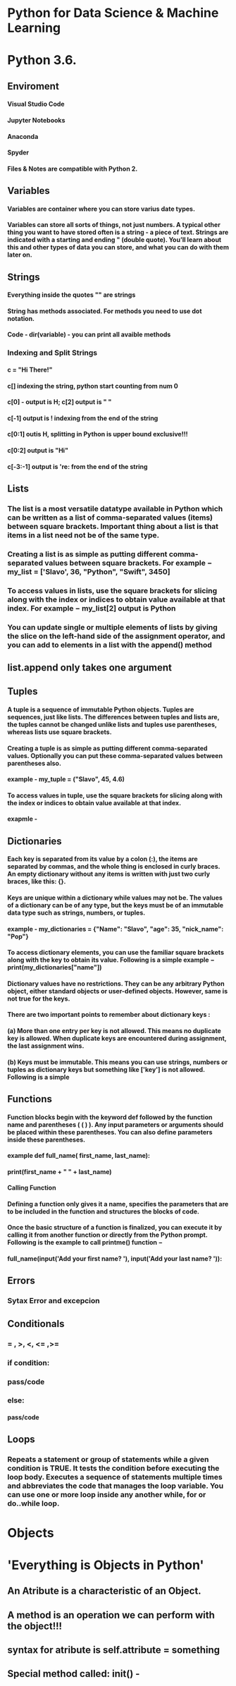 # Python for Data Science & Machine Learning 
# Python 3.6. 

## Enviroment  

#### Visual Studio Code
#### Jupyter Notebooks 
#### Anaconda 
#### Spyder
#### Files & Notes are compatible with Python 2.


## Variables 
#### Variables are container where you can store varius date types. 
#### Variables can store all sorts of things, not just numbers. A typical other thing you want to have stored often is a string - a piece of text. Strings are indicated with a starting and ending " (double quote). You’ll learn about this and other types of data you can store, and what you can do with them later on.


## Strings
#### Everything inside the quotes "" are strings
#### String has methods associated. For methods you need to use dot notation.
#### Code - dir(variable) -  you can print all avaible methods

### Indexing and Split Strings
#### c = "Hi There!"
#### c[] indexing the string, python start counting from num 0
#### c[0] - output is H; c[2] output is " " 
#### c[-1] output is ! indexing from the end of the string
#### c[0:1] outis H, splitting in Python is upper bound exclusive!!!
#### c[0:2] output is "Hi" 
#### c[-3:-1] output is 're: from the end of the string

## Lists

### The list is a most versatile datatype available in Python which can be written as a list of comma-separated values (items) between square brackets. Important thing about a list is that items in a list need not be of the same type.

### Creating a list is as simple as putting different comma-separated values between square brackets. For example − my_list = ['Slavo', 36, "Python", "Swift", 3450]

### To access values in lists, use the square brackets for slicing along with the index or indices to obtain value available at that index. For example − my_list[2] output is Python

### You can update single or multiple elements of lists by giving the slice on the left-hand side of the assignment operator, and you can add to elements in a list with the append() method 

##  list.append only takes one argument

## Tuples
#### A tuple is a sequence of immutable Python objects. Tuples are sequences, just like lists. The differences between tuples and lists are, the tuples cannot be changed unlike lists and tuples use parentheses, whereas lists use square brackets.

#### Creating a tuple is as simple as putting different comma-separated values. Optionally you can put these comma-separated values between parentheses also. 
#### example - my_tuple = ("Slavo", 45, 4.6)

#### To access values in tuple, use the square brackets for slicing along with the index or indices to obtain value available at that index. 
#### exapmle - 

## Dictionaries 
#### Each key is separated from its value by a colon (:), the items are separated by commas, and the whole thing is enclosed in curly braces. An empty dictionary without any items is written with just two curly braces, like this: {}.

#### Keys are unique within a dictionary while values may not be. The values of a dictionary can be of any type, but the keys must be of an immutable data type such as strings, numbers, or tuples.
#### example - my_dictionaries = {"Name": "Slavo", "age": 35, "nick_name": "Pop"}
#### To access dictionary elements, you can use the familiar square brackets along with the key to obtain its value. Following is a simple example − print(my_dictionaries["name"])

#### Dictionary values have no restrictions. They can be any arbitrary Python object, either standard objects or user-defined objects. However, same is not true for the keys.

#### There are two important points to remember about dictionary keys :

#### (a) More than one entry per key is not allowed. This means no duplicate key is allowed. When duplicate keys are encountered during assignment, the last assignment wins. 

#### (b) Keys must be immutable. This means you can use strings, numbers or tuples as dictionary keys but something like ['key'] is not allowed. Following is a simple 

## Functions

####  Function blocks begin with the keyword def followed by the function name and parentheses ( ( ) ). Any input parameters or arguments should be placed within these parentheses. You can also define parameters inside these parentheses.

#### example def full_name( first_name, last_name): 
####    print(first_name + " " + last_name)

#### Calling Function
#### Defining a function only gives it a name, specifies the parameters that are to be included in the function and structures the blocks of code.

#### Once the basic structure of a function is finalized, you can execute it by calling it from another function or directly from the Python prompt. Following is the example to call printme() function −
#### full_name(input('Add your first name? '), input('Add your last name? ')):

## Errors 
### Sytax Error and excepcion

## Conditionals
### = , >, <, <= ,>=
###  if condition:
###     pass/code
###  else:
####    pass/code

## Loops
### Repeats a statement or group of statements while a given condition is TRUE. It tests the condition before executing the loop body. Executes a sequence of statements multiple times and abbreviates the code that manages the loop variable. You can use one or more loop inside any another while, for or do..while loop.

# Objects
# 'Everything is Objects in Python'
## An Atribute is a characteristic of an Object.
## A method is an operation we can perform with the object!!!
## syntax for atribute is self.attribute = something 
## Special method called: __init__() - 